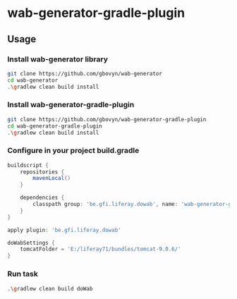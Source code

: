 # wab-generator-gradle-plugin

## Usage

### Install wab-generator library

```sh
git clone https://github.com/gbovyn/wab-generator
cd wab-generator
.\gradlew clean build install
```

### Install wab-generator-gradle-plugin

```sh
git clone https://github.com/gbovyn/wab-generator-gradle-plugin
cd wab-generator-gradle-plugin
.\gradlew clean build install
```

### Configure in your project build.gradle

```groovy
buildscript {
	repositories {
		mavenLocal()
	}

	dependencies {
		classpath group: 'be.gfi.liferay.dowab', name: 'wab-generator-gradle-plugin', version: '1.0-SNAPSHOT'
	}
}

apply plugin: 'be.gfi.liferay.dowab'

doWabSettings {
	tomcatFolder = 'E:/liferay71/bundles/tomcat-9.0.6/'
}
```

### Run task

```sh
.\gradlew clean build doWab
```
